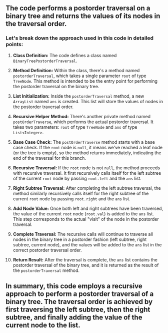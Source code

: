 ## The code performs a postorder traversal on a binary tree and returns the values of its nodes in the traversal order. 
### Let's break down the approach used in this code in detailed points:

1. **Class Definition:** The code defines a class named `BinaryTreePostorderTraversal`.

2. **Method Definition:** Within the class, there's a method named `postorderTraversal`, which takes a single parameter `root` of type `TreeNode`. This method is intended to be the entry point for performing the postorder traversal on the binary tree.

3. **List Initialization:** Inside the `postorderTraversal` method, a new `ArrayList` named `ans` is created. This list will store the values of nodes in the postorder traversal order.

4. **Recursive Helper Method:** There's another private method named `postOrderTraverse`, which performs the actual postorder traversal. It takes two parameters: `root` of type `TreeNode` and `ans` of type `List<Integer>`.

5. **Base Case Check:** The `postOrderTraverse` method starts with a base case check. If the `root` node is `null`, it means we've reached a leaf node (or the tree is empty), so the method returns immediately, indicating the end of the traversal for this branch.

6. **Recursive Traversal:** If the `root` node is not `null`, the method proceeds with recursive traversal. It first recursively calls itself for the left subtree of the current `root` node by passing `root.left` and the `ans` list.

7. **Right Subtree Traversal:** After completing the left subtree traversal, the method similarly recursively calls itself for the right subtree of the current `root` node by passing `root.right` and the `ans` list.

8. **Add Node Value:** Once both left and right subtrees have been traversed, the value of the current `root` node (`root.val`) is added to the `ans` list. This step corresponds to the actual "visit" of the node in the postorder traversal.

9. **Complete Traversal:** The recursive calls will continue to traverse all nodes in the binary tree in a postorder fashion (left subtree, right subtree, current node), and the values will be added to the `ans` list in the correct postorder traversal order.

10. **Return Result:** After the traversal is complete, the `ans` list contains the postorder traversal of the binary tree, and it is returned as the result of the `postorderTraversal` method.

## In summary, this code employs a recursive approach to perform a postorder traversal of a binary tree. The traversal order is achieved by first traversing the left subtree, then the right subtree, and finally adding the value of the current node to the list.
